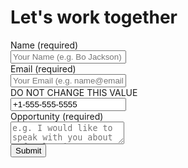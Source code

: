 # Let's work together

<form onsubmit="(e)=>handleSubmit(e)" id="contact_form_{% if permalink != '/' %}{{permalink | slug}}{% else %}index{% endif %}" class="form flex flex-dir-col" name="contact_form_{% if permalink != '/' %}{{permalink | slug}}{% else %}index{% endif %}">
  <label class="form__row input__label">
    <div class="input__label__text">Name (required)</div>
    <input class="input" type="text" name="name" placeholder="Your Name (e.g. Bo Jackson)" required />
  </label>
  <label class="form__row input__label" aria-label="Email">
    <div class="input__label__text">Email (required)</div>
    <input class="input" type="email" name="email" placeholder="Your Email (e.g. name@email.com)" required />
  </label>
  <label class="form__row input__label form__hp" tabindex="-1" aria-hidden="true">
    <div class="input__label__text">DO NOT CHANGE THIS VALUE</div>
    <input class="input" type="tel" name="tel" placeholder="e.g. +1-555-555-5555" tabindex="-1" value="+1-555-555-5555" required/>
  </label>
  <label class="form__row input__label">
    <div class="input__label__text">Opportunity (required)</div>
    <textarea class="input" name="message" placeholder="e.g. I would like to speak with you about a freelancing opportunity with my team..." required></textarea>
  </label>
  <label style="display: none;" class="form__row input__label">
    <div class="input__label__text">Quick Captcha (required)</div>
    <div class="input__label__sub__text font__sml">Please type in the following number: <div id="quick-captcha"></div></div>
    <input class="input" type="number" name="quickcaptcha" placeholder="Please enter the number: 789"></textarea>
  </label>
  <div class="form__submit">
    <input class="input btn__submit" type="submit"/>
  </div>
</form>
<script>
  function attachSubmissionHandler(form){
    // if (sessionStorage.getItem('contact-form-submitted') == "true") return section.style.display = "none";
    let randNum;
    form.addEventListener("submit",(e) => {
      e.preventDefault()
      let formData = new FormData(form);
      const captcha = form.querySelector("input[name='quickcaptcha']");
      if (!/555-555-5555/.test(formData.get("tel")) || randNum) {
        if (randNum == undefined) {
          form.classList.add("rejected");
          randNum = Math.floor(1234 * Math.random());
          captcha.required = true;
          captcha.min = randNum;
          captcha.max = randNum;
          captcha.parentNode.style = "";
          form.querySelector("#quick-captcha").innerText = randNum;
          captcha.placeholder = `Please enter the number: ${randNum}`;
          return;
        } else if (Number(formData.get("quickcaptcha")) !== randNum) {return}
      }
      formData.delete("tel");
      fetch('/', {
        method: 'POST',
        headers: { "Content-Type": "application/x-www-form-urlencoded" },
        body: new URLSearchParams(formData).toString()
      })
        .then(() => {
          console.log('Form successfully submitted',{entries:Array.from(formData.entries()).map(v=>v)});
          sessionStorage.setItem('contact-form-submitted',Date.now())
          form.style=`--mBottom:${-1 * form.offsetHeight}px;transform-origin:top;animation:fadeOutWrapper 1s ease-in-out forwards`;
          document.querySelector("#form-submitted").style = "";
          setTimeout(()=>{
            console.log(window.location)
            window.location = window.location.href+"success"
          },10000)
        })
        .catch((error) =>{
          alert(error);
          window.location = window.location.href+"error";
        });
    })
  }
  attachSubmissionHandler(document.querySelector("#contact_form_{% if permalink != '/' %}{{permalink | slug}}{% else %}index{% endif %}"));
</script>
